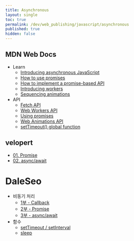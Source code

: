 ```yaml
---
title: Asynchronous
layout: single
toc: true
permalink: /dev/web_publishing/javascript/asynchronous
published: true
hidden: false
---
```


<head>
  <base target="_blank">
</head>



## MDN Web Docs

- Learn
  - [Introducing asynchronous JavaScript](https://developer.mozilla.org/en-US/docs/Learn/JavaScript/Asynchronous/Introducing)
  - [How to use promises](https://developer.mozilla.org/en-US/docs/Learn/JavaScript/Asynchronous/Promises)
  - [How to implement a promise-based API](https://developer.mozilla.org/en-US/docs/Learn/JavaScript/Asynchronous/Implementing_a_promise-based_API)
  - [Introducing workers](https://developer.mozilla.org/en-US/docs/Learn/JavaScript/Asynchronous/Introducing_workers)
  - [Sequencing animations](https://developer.mozilla.org/en-US/docs/Learn/JavaScript/Asynchronous/Sequencing_animations)
- API
  - [Fetch API](https://developer.mozilla.org/en-US/docs/Web/API/Fetch_API)
  - [Web Workers API](https://developer.mozilla.org/en-US/docs/Web/API/Web_Workers_API)
  - [Using promises](https://developer.mozilla.org/en-US/docs/Web/JavaScript/Guide/Using_promises)
  - [Web Animations API](https://developer.mozilla.org/en-US/docs/Web/API/Web_Animations_API)
  - [setTimeout() global function](https://developer.mozilla.org/en-US/docs/Web/API/setTimeout)



## velopert

- [01. Promise](https://learnjs.vlpt.us/async/01-promise.html)
- [02. async/await](https://learnjs.vlpt.us/async/02-async-await.html)



# DaleSeo
 
- 비동기 처리
  - [1부 - Callback](https://www.daleseo.com/js-async-callback/)
  - [2부 - Promise](https://www.daleseo.com/js-async-promise/)
  - [3부 - async/await](https://www.daleseo.com/js-async-async-await/)
- 함수
  - [setTimeout / setInterval](https://www.daleseo.com/js-timer/)
  - [sleep](https://www.daleseo.com/js-sleep/)
